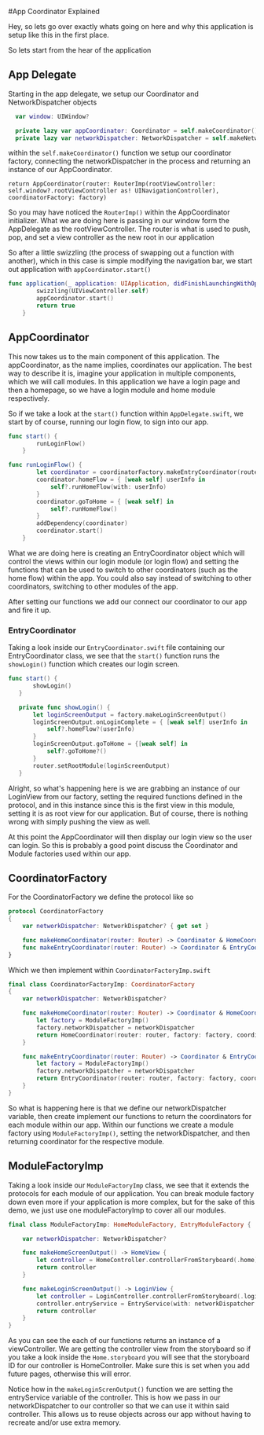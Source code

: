 #App Coordinator Explained

Hey, so lets go over exactly whats going on here and why this application is setup like this in the first place.

So lets start from the hear of the application

## App Delegate

Starting in the app delegate, we setup our Coordinator and NetworkDispatcher objects

```swift
  var window: UIWindow?

  private lazy var appCoordinator: Coordinator = self.makeCoordinator()
  private lazy var networkDispatcher: NetworkDispatcher = self.makeNetworkDispatcher()
```

within the `self.makeCoordinator()` function we setup our coordinator factory, connecting the
networkDispatcher in the process and returning an instance of our AppCoordinator.

`return AppCoordinator(router: RouterImp(rootViewController: self.window?.rootViewController as! UINavigationController), coordinatorFactory: factory)`

So you may have noticed the `RouterImp()` within the AppCoordinator initializer. What we are doing here is passing in our window form
the AppDelegate as the rootViewController. The router is what is used to push, pop, and set a view controller as the new root in our application


So after a little swizzling (the process of swapping out a function with another), which in this case is simple modifying the navigation bar,
we start out application with `appCoordinator.start()`

```swift
func application(_ application: UIApplication, didFinishLaunchingWithOptions launchOptions: [UIApplicationLaunchOptionsKey: Any]?) -> Bool {
        swizzling(UIViewController.self)
        appCoordinator.start()
        return true
    }
```

## AppCoordinator

This now takes us to the main component of this application. The appCoordinator, as the name implies, coordinates our application.
The best way to describe it is, imagine your application in multiple components, which we will call modules.
In this application we have a login page and then a homepage, so we have a login module and home module respectively.

So if we take a look at the `start()` function within `AppDelegate.swift`, we start by of course, running our login flow, to sign into
our app.

```swift
func start() {
        runLoginFlow()
    }

func runLoginFlow() {
        let coordinator = coordinatorFactory.makeEntryCoordinator(router: router)
        coordinator.homeFlow = { [weak self] userInfo in
            self?.runHomeFlow(with: userInfo)
        }
        coordinator.goToHome = { [weak self] in
            self?.runHomeFlow()
        }
        addDependency(coordinator)
        coordinator.start()
    }
```

What we are doing here is creating an EntryCoordinator object which will control the views within our login module (or login flow) and setting
the functions that can be used to switch to other coordinators (such as the home flow) within the app. You could also say instead of switching to other
coordinators, switching to other modules of the app.

After setting our functions we add our connect our coordinator to our app and fire it up.

### EntryCoordinator

Taking a look inside our `EntryCoordinator.swift` file containing our EntryCoordinator class, we see that the `start()` function
runs the `showLogin()` function which creates our login screen.

```swift
func start() {
       showLogin()
   }

   private func showLogin() {
       let loginScreenOutput = factory.makeLoginScreenOutput()
       loginScreenOutput.onLoginComplete = { [weak self] userInfo in
           self?.homeFlow?(userInfo)
       }
       loginScreenOutput.goToHome = {[weak self] in
           self?.goToHome?()
       }
       router.setRootModule(loginScreenOutput)
   }
```

Alright, so what's happening here is we are grabbing an instance of our LoginView from our factory,
setting the required functions defined in the protocol, and in this instance since this is the first view
in this module, setting it is as root view for our application. But of course, there is nothing wrong with simply pushing
the view as well.

At this point the AppCoordinator will then display our login view so the user can login. So this is probably a good point
discuss the Coordinator and Module factories used within our app.

## CoordinatorFactory

For the CoordinatorFactory we define the protocol like so

```swift
protocol CoordinatorFactory
{
    var networkDispatcher: NetworkDispatcher? { get set }

    func makeHomeCoordinator(router: Router) -> Coordinator & HomeCoordinatorOutput
    func makeEntryCoordinator(router: Router) -> Coordinator & EntryCoordinatorOutput
}
```
Which we then implement within `CoordinatorFactoryImp.swift`
```swift
final class CoordinatorFactoryImp: CoordinatorFactory
{
    var networkDispatcher: NetworkDispatcher?

    func makeHomeCoordinator(router: Router) -> Coordinator & HomeCoordinatorOutput {
        let factory = ModuleFactoryImp()
        factory.networkDispatcher = networkDispatcher
        return HomeCoordinator(router: router, factory: factory, coordinatorFactory: self)
    }

    func makeEntryCoordinator(router: Router) -> Coordinator & EntryCoordinatorOutput {
        let factory = ModuleFactoryImp()
        factory.networkDispatcher = networkDispatcher
        return EntryCoordinator(router: router, factory: factory, coordinatorFactory: self)
    }
}
```

So what is happening here is that we define our networkDispatcher variable, then create implement our functions
to return the coordinators for each module within our app. Within our functions we create a
module factory using `ModuleFactoryImp()`, setting the networkDispatcher, and then returning coordinator
for the respective module.

## ModuleFactoryImp

Taking a look inside our `ModuleFactoryImp` class, we see that it extends the protocols for each module
of our application. You can break module factory down even more if your application is more complex, but for the
sake of this demo, we just use one moduleFactoryImp to cover all our modules.

```swift
final class ModuleFactoryImp: HomeModuleFactory, EntryModuleFactory {

    var networkDispatcher: NetworkDispatcher?

    func makeHomeScreenOutput() -> HomeView {
        let controller = HomeController.controllerFromStoryboard(.home)
        return controller
    }

    func makeLoginScreenOutput() -> LoginView {
        let controller = LoginController.controllerFromStoryboard(.login)
        controller.entryService = EntryService(with: networkDispatcher!)
        return controller
    }
}
```

As you can see the each of our functions returns an instance of a viewController. We are getting the controller view
from the storyboard so if you take a look inside the `Home.storyboard` you will see that the storyboard ID for our controller
is HomeController. Make sure this is set when you add future pages, otherwise this will error.

Notice how in the `makeLoginScrenOutput()` function we are setting the entryService variable of the controller. This is how we
pass in our networkDispatcher to our controller so that we can use it within said controller. This allows us to reuse objects across
our app without having to recreate and/or use extra memory.
